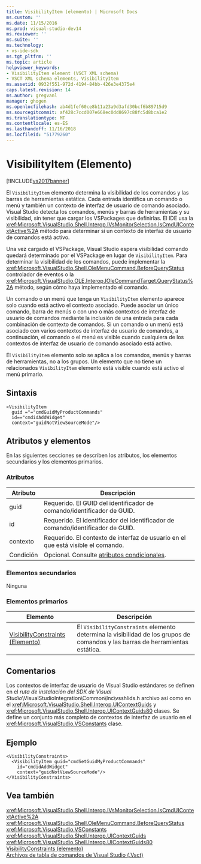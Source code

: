 ```yaml
---
title: VisibilityItem (elemento) | Microsoft Docs
ms.custom: ''
ms.date: 11/15/2016
ms.prod: visual-studio-dev14
ms.reviewer: ''
ms.suite: ''
ms.technology:
- vs-ide-sdk
ms.tgt_pltfrm: ''
ms.topic: article
helpviewer_keywords:
- VisibilityItem element (VSCT XML schema)
- VSCT XML schema elements, VisibilityItem
ms.assetid: 0932f551-972d-4194-84bb-426e3e4375e4
caps.latest.revision: 14
ms.author: gregvanl
manager: ghogen
ms.openlocfilehash: ab4d1fef60ce8b11a23a9d3afd30bcf6b89715d9
ms.sourcegitcommit: af428c7ccd007e668ec0dd8697c88fc5d8bca1e2
ms.translationtype: MT
ms.contentlocale: es-ES
ms.lasthandoff: 11/16/2018
ms.locfileid: "51779260"
---
```

# <a name="visibilityitem-element"></a>VisibilityItem (Elemento)
[!INCLUDE[vs2017banner](../includes/vs2017banner.md)]

El `VisibilityItem` elemento determina la visibilidad de los comandos y las barras de herramientas estática. Cada entrada identifica un comando o menú y también un contexto de interfaz de usuario de comando asociado. Visual Studio detecta los comandos, menús y barras de herramientas y su visibilidad, sin tener que cargar los VSPackages que definirlas. El IDE usa la <xref:Microsoft.VisualStudio.Shell.Interop.IVsMonitorSelection.IsCmdUIContextActive%2A> método para determinar si un contexto de interfaz de usuario de comandos está activo.  
  
 Una vez cargado el VSPackage, Visual Studio espera visibilidad comando quedará determinado por el VSPackage en lugar de `VisibilityItem`. Para determinar la visibilidad de los comandos, puede implementar la <xref:Microsoft.VisualStudio.Shell.OleMenuCommand.BeforeQueryStatus> controlador de eventos o la <xref:Microsoft.VisualStudio.OLE.Interop.IOleCommandTarget.QueryStatus%2A> método, según cómo haya implementado el comando.  
  
 Un comando o un menú que tenga un `VisibilityItem` elemento aparece solo cuando está activo el contexto asociado. Puede asociar un único comando, barra de menús o con uno o más contextos de interfaz de usuario de comandos mediante la inclusión de una entrada para cada combinación de contexto de comandos. Si un comando o un menú está asociado con varios contextos de interfaz de usuario de comandos, a continuación, el comando o el menú es visible cuando cualquiera de los contextos de interfaz de usuario de comando asociado está activo.  
  
 El `VisibilityItem` elemento solo se aplica a los comandos, menús y barras de herramientas, no a los grupos. Un elemento que no tiene un relacionados `VisibilityItem` elemento está visible cuando está activo el menú primario.  
  
## <a name="syntax"></a>Sintaxis  
  
```  
<VisibilityItem  
  guid ="="cmdGuidMyProductCommands"  
  id=="cmdidAddWidget"  
  context="guidNotViewSourceMode"/>  
```  
  
## <a name="attributes-and-elements"></a>Atributos y elementos  
 En las siguientes secciones se describen los atributos, los elementos secundarios y los elementos primarios.  
  
### <a name="attributes"></a>Atributos  
  
|Atributo|Descripción|  
|---------------|-----------------|  
|guid|Requerido. El GUID del identificador de comando/identificador de GUID.|  
|id|Requerido. El identificador del identificador de comando/identificador de GUID.|  
|contexto|Requerido. El contexto de interfaz de usuario en el que está visible el comando.|  
|Condición|Opcional. Consulte [atributos condicionales](../extensibility/vsct-xml-schema-conditional-attributes.md).|  
  
### <a name="child-elements"></a>Elementos secundarios  
 Ninguna  
  
### <a name="parent-elements"></a>Elementos primarios  
  
|Elemento|Descripción|  
|-------------|-----------------|  
|[VisibilityConstraints (Elemento)](../extensibility/visibilityconstraints-element.md)|El `VisibilityConstraints` elemento determina la visibilidad de los grupos de comandos y las barras de herramientas estática.|  
  
## <a name="remarks"></a>Comentarios  
 Los contextos de interfaz de usuario de Visual Studio estándares se definen en el *ruta de instalación del SDK de Visual Studio*\VisualStudioIntegration\Common\Inc\vsshlids.h archivo así como en el <xref:Microsoft.VisualStudio.Shell.Interop.UIContextGuids> y <xref:Microsoft.VisualStudio.Shell.Interop.UIContextGuids80> clases. Se define un conjunto más completo de contextos de interfaz de usuario en el <xref:Microsoft.VisualStudio.VSConstants> clase.  
  
## <a name="example"></a>Ejemplo  
  
```  
<VisibilityConstraints>  
  <VisibilityItem guid="cmdSetGuidMyProductCommands"     id="cmdidAddWidget"  
    context="guidNotViewSourceMode"/>  
</VisibilityConstraints>  
```  
  
## <a name="see-also"></a>Vea también  
 <xref:Microsoft.VisualStudio.Shell.Interop.IVsMonitorSelection.IsCmdUIContextActive%2A>   
 <xref:Microsoft.VisualStudio.Shell.OleMenuCommand.BeforeQueryStatus>   
 <xref:Microsoft.VisualStudio.VSConstants>   
 <xref:Microsoft.VisualStudio.Shell.Interop.UIContextGuids>   
 <xref:Microsoft.VisualStudio.Shell.Interop.UIContextGuids80>   
 [VisibilityConstraints (elemento)](../extensibility/visibilityconstraints-element.md)   
 [Archivos de tabla de comandos de Visual Studio (.Vsct)](../extensibility/internals/visual-studio-command-table-dot-vsct-files.md)

